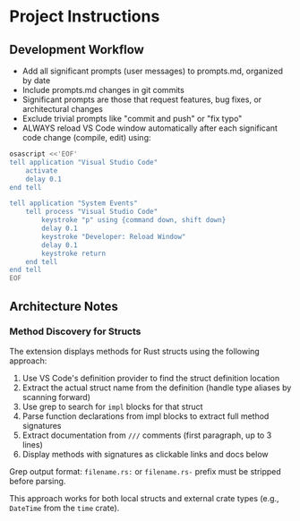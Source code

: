 # Project Instructions

## Development Workflow

- Add all significant prompts (user messages) to prompts.md, organized by date
- Include prompts.md changes in git commits
- Significant prompts are those that request features, bug fixes, or architectural changes
- Exclude trivial prompts like "commit and push" or "fix typo"
- ALWAYS reload VS Code window automatically after each significant code change (compile, edit) using:
```bash
osascript <<'EOF'
tell application "Visual Studio Code"
    activate
    delay 0.1
end tell

tell application "System Events"
    tell process "Visual Studio Code"
        keystroke "p" using {command down, shift down}
        delay 0.1
        keystroke "Developer: Reload Window"
        delay 0.1
        keystroke return
    end tell
end tell
EOF
```

## Architecture Notes

### Method Discovery for Structs

The extension displays methods for Rust structs using the following approach:
1. Use VS Code's definition provider to find the struct definition location
2. Extract the actual struct name from the definition (handle type aliases by scanning forward)
3. Use grep to search for `impl` blocks for that struct
4. Parse function declarations from impl blocks to extract full method signatures
5. Extract documentation from `///` comments (first paragraph, up to 3 lines)
6. Display methods with signatures as clickable links and docs below

Grep output format: `filename.rs:` or `filename.rs-` prefix must be stripped before parsing.

This approach works for both local structs and external crate types (e.g., `DateTime` from the `time` crate).
